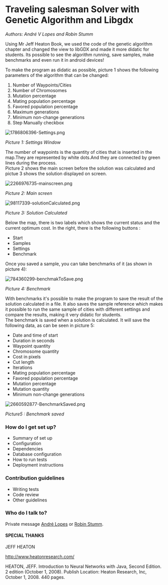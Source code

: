 # Traveling salesman Solver with Genetic Algorithm and Libgdx #

*Authors: André V Lopes and Robin Stumm*

Using Mr Jeff Heaton Book, we used the code of the genetic algorithm chapter and changed the view to libGDX and made it more didatic for students.
Its possible to see the algorithm running, save samples, make benchmarks and even run it in android devices! 

To make the program as didatic as possible, picture 1 shows the following parameters of the algorithm that can be changed:

1. Number of Waypoints/Cities
2. Number of Chromosomes
3. Mutation percentage
4. Mating population percentage
5. Favored population percentage
7. Maximum generations
8. Minimum non-change generations
9. Step Manually checkbox

![1786806396-Settings.png](https://bitbucket.org/repo/egL9o4/images/2199362518-1786806396-Settings.png)

*Picture 1: Settings Window*

The number of waypoints is the quantity of cities that is inserted in the map.They are represented by white dots.And they are connected by green lines during the process.  
Picture 2 shows the main screen before the solution was calculated and pictue 3 shows the solution displayed on screen.

![2266976735-mainscreen.png](https://bitbucket.org/repo/egL9o4/images/2125412026-2266976735-mainscreen.png)

*Picture 2: Main screen*

![98117339-solutionCalculated.png](https://bitbucket.org/repo/egL9o4/images/2027184326-98117339-solutionCalculated.png)

*Picture 3: Solution Calculated*

Below the map, there is two labels which shows the current status and the current optimum cost.
In the right, there is the following buttons :

* Start
* Samples
* Settings
* Benchmark

Once you saved a sample, you can take benchmarks of it (as shown in picture 4):

![784360299-benchmakToSave.png](https://bitbucket.org/repo/egL9o4/images/2266868724-784360299-benchmakToSave.png)

*Picture 4: Benchmark*

With benchmarks it's possible to make the program to save the result of the solution calculated in a file. It also saves the sample reference which makes it possible to run the same sample of cities with different settings and compare the results, making it very didatic for students.  
The benchmark is saved when a solution is calculated. It will save the following data, as can be seen in picture 5:

* Date and time of start
* Duration in seconds
* Waypoint quantity
* Chromosome quantity
* Cost in pixels
* Cut length
* Iterations
* Mating population percentage
* Favored population percentage
* Mutation percentage
* Mutation quantity
* Minimum non-change generations

![2660592877-BenchmarkSaved.png](https://bitbucket.org/repo/egL9o4/images/3671443975-2660592877-BenchmarkSaved.png)

*Picture5 : Benchmark saved*

### How do I get set up? ###

* Summary of set up
* Configuration
* Dependencies
* Database configuration
* How to run tests
* Deployment instructions

### Contribution guidelines ###

* Writing tests
* Code review
* Other guidelines

### Who do I talk to? ###

Private message [André Lopes](http://bitbucket.org/andrelopes1705) or [Robin Stumm](http://bitbucket.org/dermetfan).

#### SPECIAL THANKS  ####

JEFF HEATON

http://www.heatonresearch.com/

HEATON, JEFF. Introduction to Neural Networks with Java, Second Edition. 2 edition (October 1, 2008). Publish Location: Heaton Research, Inc, October 1, 2008. 440 pages.